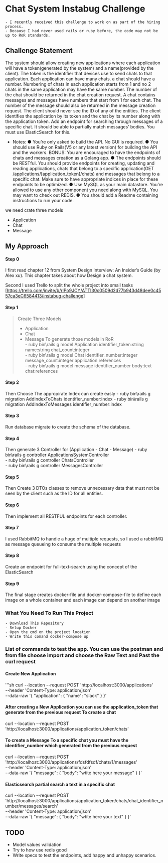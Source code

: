 # Chat System Instabug Challenge
    - I recently received this challenge to work on as part of the hiring process.
    - Because I had never used rails or ruby before, the code may not be up to RoR standards.

## Challenge Statement
The system should allow creating new applications where
each application will have a token(generated by the system) and a name(provided by the client).
The token is the identifier that devices use to send chats to that application.
Each application can have many chats. a chat should have a number. Numbering of chats in
each application starts from 1 and no 2 chats in the same application may have the same
number. The number of the chat should be returned in the chat creation request. A chat
contains messages and messages have numbers that start from 1 for each chat. The number of
the message should also be returned in the message creation request. The client should never
see the ID of any of the entities. The client identifies the application by its token and the chat by
its number along with the application token.
Add an endpoint for searching through messages of a specific chat. It should be able to partially
match messages’ bodies. You must use ElasticSearch for this.

- Notes:
    ● You’re only asked to build the API. No GUI is required.
    ● You should use Ruby on Rails(V5 or any latest version) for building the API and the
    workers. BONUS: You are encouraged to have the endpoints of chats and messages
    creation as a Golang app.
    ● The endpoints should be RESTful. You should provide endpoints for creating, updating
    and reading applications, chats that belong to a specific application(GET
    /applications/[application_token]/chats) and messages that belong to a specific chat.
    Make sure to have appropriate indices in place for these endpoints to be optimized.
    ● Use MySQL as your main datastore. You’re allowed to use any other component you
    need along with MySQL. You may want to check out REDIS.
    ● You should add a Readme containing instructions to run your code.

we need crate three models
- Application
- Chat
- Message

## My Approach
#### Step 0
I first read chapter 12 from System Design Interview: An Insider’s Guide (by Alex xu). This chapter takes about how Design a chat system.

Second I used Trello to split the whole project into small tasks [https://trello.com/invite/b/rlPo9JCY/ATTI30c0509d2d77b943d48dee0c4557ca3eC6584413/instabug-challenge]

#### Step 1
> Create Three Models
> - Application
> - Chat
> - Message
To generate those models in RoR                                                                              
    - ruby bin\rails g model Application identifier_token:string name:string chat_count:integer     
    - ruby bin\rails g model Chat identifier_number:integer message_count:integer application:references               
    - ruby bin\rails g model message identifier_number body:text chat:references

#### Step 2
Then Choose The appropirate Index can create easly
    - ruby bin\rails g migration AddIndexToChats identifier_number:index 
    - ruby bin\rails g migration AddIndexToMessages identifier_number:index

#### Step 3
Run database migrate to create the schema of the database.

#### Step 4
Then generate 3 Controller for (Application - Chat - Message)
    - ruby bin\rails g controller ApplicationsSystemController                                                                 
    - ruby bin\rails g controller ChatsController                                                                       
    - ruby bin\rails g controller MessagesController

#### Step 5
Then Create 3 DTOs classes to remove unnecessary data that must not be seen by the client such as the ID for all entities.

#### Step 6
Then implement all RESTFUL endpoints for each controller.

#### Step 7
I used RabbitMQ to handle a huge of multiple requests, so I used a rabbitMQ as message queueing to consume the multiple requests

#### Step 8
Create an endpoint for full-text-search using the concept of the ElasticSearch

#### Step 9
The final stage creates docker-file and docker-compose-file to define each image on a whole container and each image can depend on another image

### What You Need To Run This Project
    - Download This Repository
    - Setup Docker
    - Open the cmd on the project location
    - Write this comand docker-compose up

### List of commands to test the app. You can use the postman and from file choose import and choose the Raw Text and Past the curl request

#### Create New Application

'''sh
curl --location --request POST 'http://localhost:3000/applications' \
--header 'Content-Type: application/json' \
--data-raw '{
    "application":
    {
        "name": "slack"
    }
}'

#### After creating a New Application you can use the application_token that generate from the previous request To create a chat
curl --location --request POST 'http://localhost:3000/applications/application_token/chats'

#### To create a Message To a specific chat you must have the identifier_number which generated from the previous request
curl --location --request POST 'http://localhost:3000/applications/fdsfdfsdf/chats/1/messages' \
--header 'Content-Type: application/json' \
--data-raw '{
    "message":
    {
        "body": "wtite here your message"
    }
}'

#### Elasticsearch partial search a text in a specific chat
curl --location --request POST 'http://localhost:3000/applications/application_token/chats/chat_identifier_number/messages/search' \
--header 'Content-Type: application/json' \
--data-raw '{
    "message":
    {
        "body": "wtite here your text"
    }
}'


## TODO

- Model values validation
- Try to how use redis good
- Write specs to test the endpoints, add happy and unhappy scenarios.